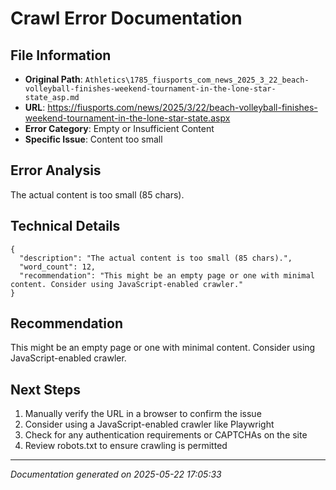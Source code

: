 # Crawl Error Documentation

## File Information
- **Original Path**: `Athletics\1785_fiusports_com_news_2025_3_22_beach-volleyball-finishes-weekend-tournament-in-the-lone-star-state_asp.md`
- **URL**: https://fiusports.com/news/2025/3/22/beach-volleyball-finishes-weekend-tournament-in-the-lone-star-state.aspx
- **Error Category**: Empty or Insufficient Content
- **Specific Issue**: Content too small

## Error Analysis
The actual content is too small (85 chars).

## Technical Details
```
{
  "description": "The actual content is too small (85 chars).",
  "word_count": 12,
  "recommendation": "This might be an empty page or one with minimal content. Consider using JavaScript-enabled crawler."
}
```

## Recommendation
This might be an empty page or one with minimal content. Consider using JavaScript-enabled crawler.

## Next Steps
1. Manually verify the URL in a browser to confirm the issue
2. Consider using a JavaScript-enabled crawler like Playwright
3. Check for any authentication requirements or CAPTCHAs on the site
4. Review robots.txt to ensure crawling is permitted

---
*Documentation generated on 2025-05-22 17:05:33*
